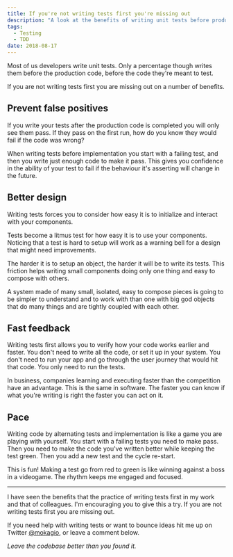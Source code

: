 ```yaml
---
title: If you're not writing tests first you're missing out
description: "A look at the benefits of writing unit tests before production code, in other words TDD."
tags:
  - Testing
  - TDD
date: 2018-08-17
---
```


Most of us developers write unit tests. Only a percentage though writes them before the production code, before the code they're meant to test.

If you are not writing tests first you are missing out on a number of benefits.

## Prevent false positives

If you write your tests after the production code is completed you will only see them pass. If they pass on the first run, how do you know they would fail if the code was wrong?

When writing tests before implementation you start with a failing test, and then you write just enough code to make it pass. This gives you confidence in the ability of your test to fail if the behaviour it's asserting will change in the future.

## Better design

Writing tests forces you to consider how easy it is to initialize and interact with your components.

Tests become a litmus test for how easy it is to use your components. Noticing that a test is hard to setup will work as a warning bell for a design that might need improvements.

The harder it is to setup an object, the harder it will be to write its tests. This friction helps writing small components doing only one thing and easy to compose with others.

A system made of many small, isolated, easy to compose pieces is going to be simpler to understand and to work with than one with big god objects that do many things and are tightly coupled with each other.

## Fast feedback

Writing tests first allows you to verify how your code works earlier and faster. You don't need to write all the code, or set it up in your system. You don't need to run your app and go through the user journey that would hit that code. You only need to run the tests.

In business, companies learning and executing faster than the competition have an advantage. This is the same in software. The faster you can know if what you're writing is right the faster you can act on it.

## Pace

Writing code by alternating tests and implementation is like a game you are playing with yourself. You start with a failing tests you need to make pass. Then you need to make the code you've written better while keeping the test green. Then you add a new test and the cycle re-start.

This is fun! Making a test go from red to green is like winning against a boss in a videogame. The rhythm keeps me engaged and focused.

---

I have seen the benefits that the practice of writing tests first in my work and that of colleagues. I'm encouraging you to give this a try. If you are not writing tests first you are missing out.

If you need help with writing tests or want to bounce ideas hit me up on Twitter [@mokagio](https://twitter.com/mokagio), or leave a comment below.

_Leave the codebase better than you found it._
